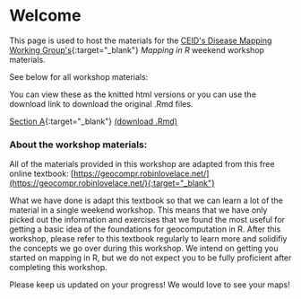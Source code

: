 # Welcome

This page is used to host the materials for the [CEID's Disease Mapping Working Group's](https://www.ceid.uga.edu/2016/06/18/disease-mapping-working-group/){:target="_blank"} _Mapping in R_ weekend workshop materials. 

See below for all workshop materials:

You can view these as the knitted html versions or you can use the download link to download the original .Rmd files.

[Section A](https://dcsuh.github.io/mappingInR/section_A){:target="_blank"} [(download .Rmd)](https://dcsuh.github.io/mappingInR/section_A.Rmd)

### About the workshop materials:

All of the materials provided in this workshop are adapted from this free online textbook: [https://geocompr.robinlovelace.net/](https://geocompr.robinlovelace.net/){:target="_blank"}

What we have done is adapt this textbook so that we can learn a lot of the material in a single weekend workshop. This means that we have only picked out the information and exercises that we found the most useful for getting a basic idea of the foundations for geocomputation in R. After this workshop, please refer to this textbook regularly to learn more and solidifiy the concepts we go over during this workshop. We intend on getting you started on mapping in R, but we do not expect you to be fully proficient after completing this workshop.

Please keep us updated on your progress! We would love to see your maps!
